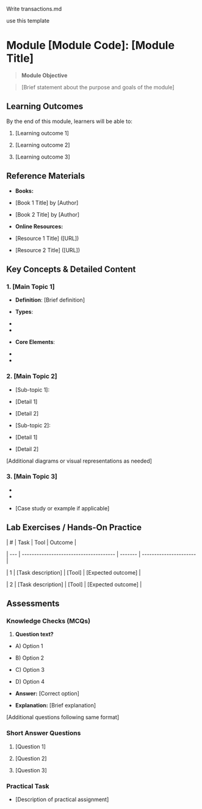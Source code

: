 Write transactions.md



use this template



# Module [Module Code]: **[Module Title]**



> **Module Objective**

> [Brief statement about the purpose and goals of the module]



## Learning Outcomes



By the end of this module, learners will be able to:



1. [Learning outcome 1]

2. [Learning outcome 2]

3. [Learning outcome 3]



## Reference Materials



- **Books:**

- [Book 1 Title] by [Author]

- [Book 2 Title] by [Author]



- **Online Resources:**

- [Resource 1 Title] ([URL])

- [Resource 2 Title] ([URL])



## Key Concepts & Detailed Content



### 1. **[Main Topic 1]**



- **Definition**: [Brief definition]

- **Types**:

- [Type 1]: [Description]

- [Type 2]: [Description]

- **Core Elements**:

- [Element 1]: [Description]

- [Element 2]: [Description]



### 2. **[Main Topic 2]**



- [Sub-topic 1]:

- [Detail 1]

- [Detail 2]

- [Sub-topic 2]:

- [Detail 1]

- [Detail 2]



[Additional diagrams or visual representations as needed]



### 3. **[Main Topic 3]**



- [Key concept 1]: [Explanation]

- [Key concept 2]: [Explanation]

- [Case study or example if applicable]



## Lab Exercises / Hands-On Practice



| # | Task | Tool | Outcome |

| --- | -------------------------------------- | ------- | ---------------------- |

| 1 | [Task description] | [Tool] | [Expected outcome] |

| 2 | [Task description] | [Tool] | [Expected outcome] |



## Assessments



### Knowledge Checks (MCQs)



1. **Question text?**

- A) Option 1

- B) Option 2

- C) Option 3

- D) Option 4

- **Answer:** [Correct option]

- **Explanation:** [Brief explanation]



[Additional questions following same format]



### Short Answer Questions



1. [Question 1]

2. [Question 2]

3. [Question 3]



### Practical Task



- [Description of practical assignment]
